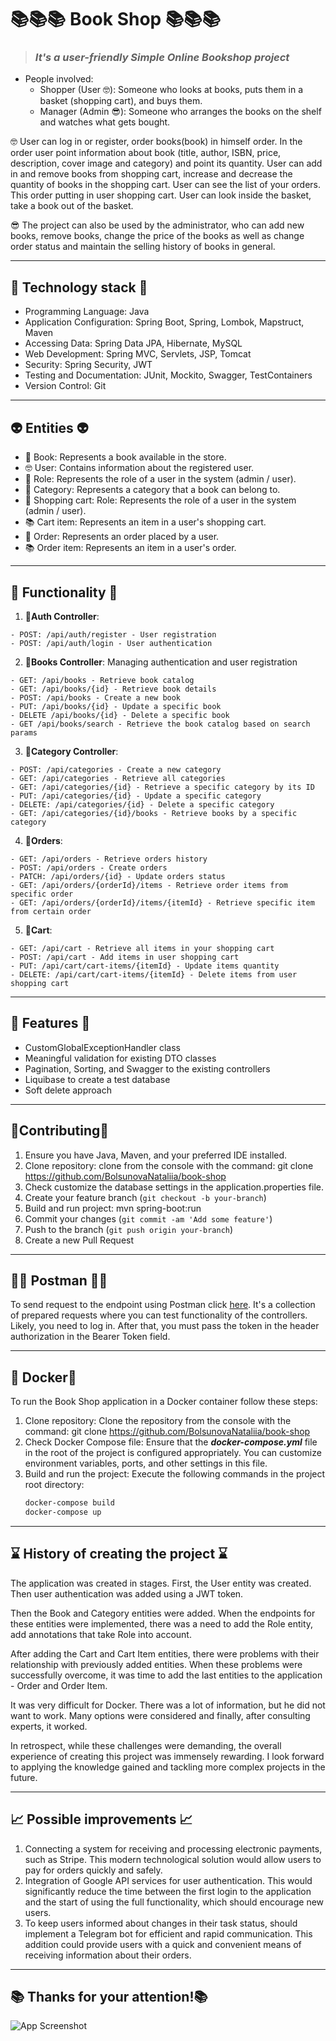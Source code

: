 # 📚📚📚  Book Shop 📚📚📚
> ### _It's a user-friendly Simple Online Bookshop project_
* People involved:
  * Shopper (User 🤓): Someone who looks at books, puts them in a basket (shopping cart), and buys them.
  * Manager (Admin 😎): Someone who arranges the books on the shelf and watches what gets bought.

🤓 User can log in or register, order books(book) in himself order.
In the order user point information about book (title, author, ISBN, price, description, cover image and category) and point its quantity.
User can add in and remove books from shopping cart, increase and decrease the quantity of books in the shopping cart.
User can see the list of your orders.
This order putting in user shopping cart.
User can look inside the basket, take a book out of the basket.

😎 The project can also be used by the administrator, who can add new books, remove books, change the price of the books as well as change order status and maintain the selling history of books in general.

___
## 🧩 Technology stack 🧩
* Programming Language: Java
* Application Configuration: Spring Boot, Spring, Lombok, Mapstruct, Maven
* Accessing Data: Spring Data JPA, Hibernate, MySQL
* Web Development: Spring MVC, Servlets, JSP, Tomcat
* Security: Spring Security, JWT
* Testing and Documentation: JUnit, Mockito, Swagger, TestContainers
* Version Control: Git
___
## 👽 Entities 👽

* 📕 Book: Represents a book available in the store.
* 🤓 User: Contains information about the registered user.
* 💼 Role: Represents the role of a user in the system (admin / user).
* 🎨 Category: Represents a category that a book can belong to.
* 🛒 Shopping cart: Role: Represents the role of a user in the system (admin / user).
* 📚 Cart item: Represents an item in a user's shopping cart.
* 🎁 Order: Represents an order placed by a user.
* 📚 Order item: Represents an item in a user's order.
---
## 🎯 Functionality 🎯

1. **🔑Auth Controller**:
```
- POST: /api/auth/register - User registration
- POST: /api/auth/login - User authentication
```
2. **📕Books Controller**: Managing authentication and user registration
```
- GET: /api/books - Retrieve book catalog
- GET: /api/books/{id} - Retrieve book details
- POST: /api/books - Create a new book
- PUT: /api/books/{id} - Update a specific book
- DELETE /api/books/{id} - Delete a specific book
- GET /api/books/search - Retrieve the book catalog based on search params
```
3. **🎨Category Controller**:
```
- POST: /api/categories - Create a new category
- GET: /api/categories - Retrieve all categories
- GET: /api/categories/{id} - Retrieve a specific category by its ID
- PUT: /api/categories/{id} - Update a specific category
- DELETE: /api/categories/{id} - Delete a specific category
- GET: /api/categories/{id}/books - Retrieve books by a specific category
```
4. **🎁Orders**:
```
- GET: /api/orders - Retrieve orders history
- POST: /api/orders - Create orders
- PATCH: /api/orders/{id} - Update orders status
- GET: /api/orders/{orderId}/items - Retrieve order items from specific order
- GET: /api/orders/{orderId}/items/{itemId} - Retrieve specific item from certain order
```
5. **🛒Cart**:
```
- GET: /api/cart - Retrieve all items in your shopping cart
- POST: /api/cart - Add items in user shopping cart
- PUT: /api/cart/cart-items/{itemId} - Update items quantity
- DELETE: /api/cart/cart-items/{itemId} - Delete items from user shopping cart
```
---
## 🎀 Features 🎀
* CustomGlobalExceptionHandler class
* Meaningful validation for existing DTO classes
* Pagination, Sorting, and Swagger to the existing controllers
* Liquibase to create a test database 
* Soft delete approach
---
## 👭Contributing👭
1. Ensure you have Java, Maven, and your preferred IDE installed.
2. Clone repository: clone from the console with the command: git clone <https://github.com/BolsunovaNataliia/book-shop>
3. Check customize the database settings in the application.properties file.
4. Create your feature branch (`git checkout -b your-branch`)
5. Build and run project: mvn spring-boot:run
6. Commit your changes (`git commit -am 'Add some feature'`)
7. Push to the branch (`git push origin your-branch`)
8. Create a new Pull Request
___
## 👨‍🚀 Postman 👨‍🚀
To send request to the endpoint using Postman click [here](https://web.postman.co/workspace/My-Workspace~142e05f2-4fe8-42c9-8bbd-58cbb915eb32/folder/18818461-b74d499c-2062-4712-93af-3933540cf3ce).
It's a collection of prepared requests where you can test functionality of the controllers.
Likely, you need to log in. After that, you must pass the token in the header authorization in the Bearer Token field.
___
## 🐳 Docker🐳
To run the Book Shop application in a Docker container follow these steps:

1. Clone repository: Clone the repository from the console with the command: git clone https://github.com/BolsunovaNataliia/book-shop
2. Check Docker Compose file: Ensure that the ***docker-compose.yml*** file in the root of the project is configured appropriately. You can customize environment variables, ports, and other settings in this file.
3. Build and run the project: Execute the following commands in the project root directory:
   ```bash
   docker-compose build
   docker-compose up
___
## ⌛ History of creating the project ⌛
The application was created in stages. First, the User entity was created. Then user authentication was added using a JWT token. 

Then the Book and Category entities were added. When the endpoints for these entities were implemented, there was a need to add the Role entity, add annotations that take Role into account. 

After adding the Cart and Cart Item entities, there were problems with their relationship with previously added entities. When these problems were successfully overcome, it was time to add the last entities to the application - Order and Order Item.

It was very difficult for Docker. There was a lot of information, but he did not want to work. Many options were considered and finally, after consulting experts, it worked.

In retrospect, while these challenges were demanding, the overall experience of creating this project was immensely rewarding. I look forward to applying the knowledge gained and tackling more complex projects in the future.
___
## 📈 Possible improvements 📈
1. Connecting a system for receiving and processing electronic payments, such as Stripe. This modern technological solution would allow users to pay for orders quickly and safely.
2. Integration of Google API services for user authentication. This would significantly reduce the time between the first login to the application and the start of using the full functionality, which should encourage new users.
3. To keep users informed about changes in their task status, should  implement a Telegram bot for efficient and rapid communication. This addition could provide users with a quick and convenient means of receiving information about their orders.
---
## 📚 Thanks for your attention!📚
![App Screenshot](https://media1.giphy.com/media/v1.Y2lkPTc5MGI3NjExNDM1M2ZpN3hxd2ozdnZ3a3pvbG44Y2g2eW8zeWhzczJ4N2FnczdlcyZlcD12MV9pbnRlcm5hbF9naWZfYnlfaWQmY3Q9cw/AIJgRPlNDzDz5oAxZH/giphy.gif)